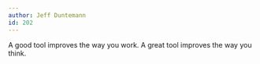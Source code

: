 ```yaml
---
author: Jeff Duntemann
id: 202
---
```


A good tool improves the way you work. A great tool improves the way you think.